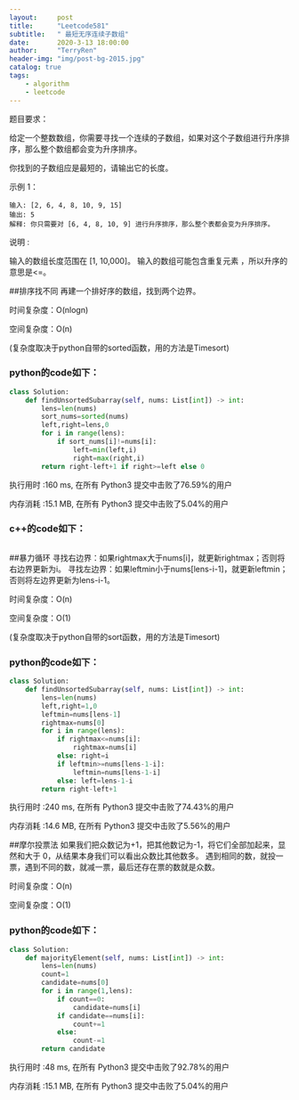 ```yaml
---
layout:     post
title:      "Leetcode581"
subtitle:   " 最短无序连续子数组"
date:       2020-3-13 18:00:00
author:     "TerryRen"
header-img: "img/post-bg-2015.jpg"
catalog: true
tags:
    - algorithm
    - leetcode
---
```

题目要求：

给定一个整数数组，你需要寻找一个连续的子数组，如果对这个子数组进行升序排序，那么整个数组都会变为升序排序。

你找到的子数组应是最短的，请输出它的长度。


示例 1：
```
输入: [2, 6, 4, 8, 10, 9, 15]
输出: 5
解释: 你只需要对 [6, 4, 8, 10, 9] 进行升序排序，那么整个表都会变为升序排序。
```
说明 :

输入的数组长度范围在 [1, 10,000]。
输入的数组可能包含重复元素 ，所以升序的意思是<=。


##排序找不同
再建一个排好序的数组，找到两个边界。

时间复杂度：O(nlogn)

空间复杂度：O(n)

(复杂度取决于python自带的sorted函数，用的方法是Timesort)
### python的code如下：


```python
class Solution:
    def findUnsortedSubarray(self, nums: List[int]) -> int:
        lens=len(nums)
        sort_nums=sorted(nums)
        left,right=lens,0       
        for i in range(lens):
            if sort_nums[i]!=nums[i]:
                left=min(left,i)
                right=max(right,i)
        return right-left+1 if right>=left else 0
```
执行用时 :160 ms, 在所有 Python3 提交中击败了76.59%的用户

内存消耗 :15.1 MB, 在所有 Python3 提交中击败了5.04%的用户
### c++的code如下：

```c

```
##暴力循环
寻找右边界：如果rightmax大于nums[i]，就更新rightmax；否则将右边界更新为i。
寻找左边界：如果leftmin小于nums[lens-i-1]，就更新leftmin；否则将左边界更新为lens-i-1。

时间复杂度：O(n)

空间复杂度：O(1)

(复杂度取决于python自带的sort函数，用的方法是Timesort)
### python的code如下：


```python
class Solution:
    def findUnsortedSubarray(self, nums: List[int]) -> int:
        lens=len(nums)
        left,right=1,0
        leftmin=nums[lens-1]
        rightmax=nums[0]
        for i in range(lens):
            if rightmax<=nums[i]:
                rightmax=nums[i]
            else: right=i
            if leftmin>=nums[lens-1-i]:
                leftmin=nums[lens-1-i]
            else: left=lens-1-i
        return right-left+1
```
执行用时 :240 ms, 在所有 Python3 提交中击败了74.43%的用户

内存消耗 :14.6 MB, 在所有 Python3 提交中击败了5.56%的用户

##摩尔投票法
如果我们把众数记为+1，把其他数记为-1，将它们全部加起来，显然和大于 0，从结果本身我们可以看出众数比其他数多。
遇到相同的数，就投一票，遇到不同的数，就减一票，最后还存在票的数就是众数。

时间复杂度：O(n)

空间复杂度：O(1)


### python的code如下：


```python
class Solution:
    def majorityElement(self, nums: List[int]) -> int:              
        lens=len(nums)
        count=1
        candidate=nums[0]
        for i in range(1,lens):
            if count==0:
                candidate=nums[i]
            if candidate==nums[i]:
                count+=1
            else:
                count-=1
        return candidate
```

执行用时 :48 ms, 在所有 Python3 提交中击败了92.78%的用户

内存消耗 :15.1 MB, 在所有 Python3 提交中击败了5.04%的用户
